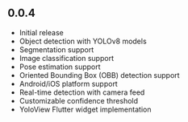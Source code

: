 ## 0.0.4

* Initial release
* Object detection with YOLOv8 models
* Segmentation support
* Image classification support
* Pose estimation support
* Oriented Bounding Box (OBB) detection support
* Android/iOS platform support
* Real-time detection with camera feed
* Customizable confidence threshold
* YoloView Flutter widget implementation
